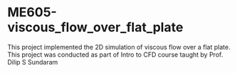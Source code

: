 # ME605-viscous_flow_over_flat_plate
This project implemented the 2D simulation of viscous flow over a flat plate. This project was conducted as part of Intro to CFD course taught by Prof. Dilip S Sundaram
